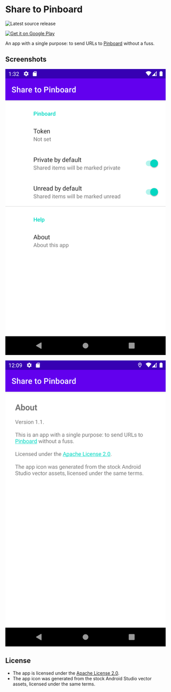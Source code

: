 # Share to Pinboard

![Latest source release][github-shield]

[<img src="https://play.google.com/intl/en_us/badges/static/images/badges/en_badge_web_generic.png"
    alt="Get it on Google Play"
    height="80">](https://play.google.com/store/apps/details?id=com.bikodbg.sharetopinboard)

An app with a single purpose: to send URLs to [Pinboard][pinboard] without a fuss.

## Screenshots

![The app's settings screen, showing controls for configuring the Pinboard token, the visibility of new items, and whether new items will be marked as unread](./fastlane/metadata/android/en-US/images/phoneScreenshots/1.png)

![The app's "about" screen, showing more or less this text](./fastlane/metadata/android/en-US/images/phoneScreenshots/2.png)

## License

- The app is licensed under the [Apache License 2.0][apache].
- The app icon was generated from the stock Android Studio vector assets, licensed under the same
  terms.

[pinboard]: https://pinboard.in/

[apache]: https://www.apache.org/licenses/LICENSE-2.0.txt

[github-shield]: https://img.shields.io/github/v/tag/mbikovitsky/ShareToPinboard?label=release&logo=github
